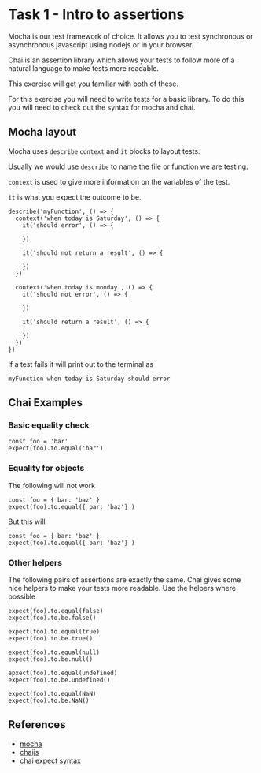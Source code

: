 # Task 1 - Intro to assertions

Mocha is our test framework of choice. It allows you to test synchronous or
asynchronous javascript using nodejs or in your browser.

Chai is an assertion library which allows your tests to follow more of a natural
language to make tests more readable.

This exercise will  get you familiar with both of these.

For this exercise you will need to write tests for a basic library. To do this
you will need to check out the syntax for mocha and chai.


## Mocha layout

Mocha uses `describe` `context` and `it` blocks to layout tests.

Usually we would use `describe` to name the file or function we are testing.

`context` is used to give more information on the variables of the test.

`it` is what you expect the outcome to be.

```
describe('myFunction', () => {
  context('when today is Saturday', () => {
    it('should error', () => {

    })

    it('should not return a result', () => {

    })
  })

  context('when today is monday', () => {
    it('should not error', () => {

    })

    it('should return a result', () => {

    })
  })
})
```

If a test fails it will print out to the terminal as
```
myFunction when today is Saturday should error
```


## Chai Examples

### Basic equality check
```
const foo = 'bar'
expect(foo).to.equal('bar')
```

### Equality for objects
The following will not work
```
const foo = { bar: 'baz' }
expect(foo).to.equal({ bar: 'baz'} )
```
But this will
```
const foo = { bar: 'baz' }
expect(foo).to.equal({ bar: 'baz'} )
```

### Other helpers
The following pairs of assertions are exactly the same.
Chai gives some nice helpers to make your tests more readable.
Use the helpers where possible
```
expect(foo).to.equal(false)
expect(foo).to.be.false()
```
```
expect(foo).to.equal(true)
expect(foo).to.be.true()
```
```
expect(foo).to.equal(null)
expect(foo).to.be.null()
```
```
epxect(foo).to.equal(undefined)
expect(foo).to.be.undefined()
```
```
expect(foo).to.equal(NaN)
expect(foo).to.be.NaN()
```


## References
* [mocha](https://mochajs.org/)
* [chaijs](http://chaijs.com/)
* [chai expect syntax](http://chaijs.com/api/bdd/)